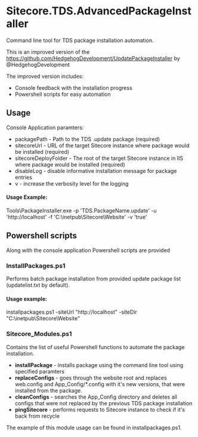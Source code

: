 # Sitecore.TDS.AdvancedPackageInstaller

Command line tool for TDS package installation automation.

This is an improved version of the https://github.com/HedgehogDevelopment/UpdatePackageInstaller by @HedgehogDevelopment

The improved version includes:

- Console feedback with the installation progress
- Powershell scripts for easy automation

## Usage

Console Application paramters:

- packagePath - Path to the TDS .update package (required)
- sitecoreUrl - URL of the target Sitecore instance where package would be installed (required)
- sitecoreDeployFolder - The root of the target Sitecore instance in IIS where package would be installed (required)
- disableLog - disable informative installation message for package entries
- v - increase the verbosity level for the logging

#### Usage Example:

Tools\PackageInstaller.exe -p 'TDS.PackageName.update' -u 'http://localhost' -f 'C:\inetpub\Sitecore\Website' -v 'true'


## Powershell scripts

Along with the console application Powershell scripts are provided

### InstallPackages.ps1

Performs batch package installation from provided update package list (updatelist.txt by default).

#### Usage example:
installpackages.ps1 -siteUrl "http://localhost" -siteDir "C:\inetpub\Sitecore\Website\"

### Sitecore_Modules.ps1

Contains the list of useful Powershell functions to automate the package installation.

- **installPackage** - installs package using the command line tool using specified paramters
- **replaceConfigs** - goes through the website root and replaces web.config and App_Config/*.config with it's new versions, that were installed from the package.
- **cleanConfigs** - searches the App_Config directory and deletes all configs that were not replaced by the previous TDS package installation
- **pingSitecore** - performs requests to Sitecore instance to check if it's back from recycle

The example of this module usage can be found in installpackages.ps1. 

